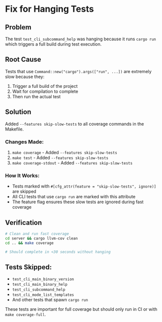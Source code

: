 # Fix for Hanging Tests

## Problem
The test `test_cli_subcommand_help` was hanging because it runs `cargo run` which triggers a full build during test execution.

## Root Cause
Tests that use `Command::new("cargo").args(["run", ...])` are extremely slow because they:
1. Trigger a full build of the project
2. Wait for compilation to complete
3. Then run the actual test

## Solution
Added `--features skip-slow-tests` to all coverage commands in the Makefile.

### Changes Made:
1. `make coverage` - Added `--features skip-slow-tests`
2. `make test` - Added `--features skip-slow-tests`
3. `make coverage-stdout` - Added `--features skip-slow-tests`

### How It Works:
- Tests marked with `#[cfg_attr(feature = "skip-slow-tests", ignore)]` are skipped
- All CLI tests that use `cargo run` are marked with this attribute
- The feature flag ensures these slow tests are ignored during fast coverage

## Verification
```bash
# Clean and run fast coverage
cd server && cargo llvm-cov clean
cd .. && make coverage

# Should complete in <30 seconds without hanging
```

## Tests Skipped:
- `test_cli_main_binary_version`
- `test_cli_main_binary_help`
- `test_cli_subcommand_help`
- `test_cli_mode_list_templates`
- And other tests that spawn `cargo run`

These tests are important for full coverage but should only run in CI or with `make coverage-full`.
